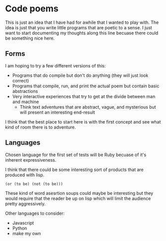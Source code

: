# Code poems

This is just an idea that I have had for awhile that I wanted to play with. The
idea is just that you write little programs that are poetic to a sense. I just
want to start documenting my thoughts along this line becuase there could be
something nice here.

## Forms
I am hoping to try a few different versions of this: 
+ Programs that do compile but don't do anything (they will just look correct)
+ Programs that compile, run, and print the actual poem but contain basic
  abstractions
+ Very interactive experiences that try to get at the divide between man and
  machine
  + Think text adventures that are abstract, vague, and mysterious but will
    present an interesting end-result
    
I think that the best place to start here is with the first concept and see what
kind of room there is to adventure.

## Languages
Chosen language for the first set of tests will be Ruby becuase of it's inherent
expressiveness.

I think that there could be some interesting sort of products that are produced
with lisp.

`(or (to be) (not (to be)))` 

These kind of word asesrtion soups could maybe be interesting but they would
require that the reader be up on lisp which will limit the audience pretty
aggressively.

Other languages to consider: 
+ Javascript
+ Python
+ make my own
